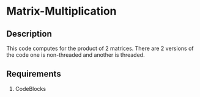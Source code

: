 # Matrix-Multiplication
## Description
This code computes for the product of 2 matrices. There are 2 versions of the code one is non-threaded and another is threaded.
## Requirements
1. CodeBlocks
